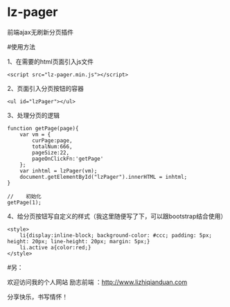 # lz-pager
前端ajax无刷新分页插件

#使用方法

1、在需要的html页面引入js文件

    <script src="lz-pager.min.js"></script>

2、页面引入分页按钮的容器

    <ul id="lzPager"></ul>

3、处理分页的逻辑

    function getPage(page){
        var vm = {
            curPage:page,
            totalNum:666,
            pageSize:22,
            pageOnClickFn:'getPage'
        };
        var inhtml = lzPager(vm);
        document.getElementById("lzPager").innerHTML = inhtml;
    }

    //    初始化
    getPage(1);


4、给分页按钮写自定义的样式（我这里随便写了下，可以跟bootstrap结合使用）

    <style>
        li{display:inline-block; background-color: #ccc; padding: 5px; height: 20px; line-height: 20px; margin: 5px;}
        li.active a{color:red;}
    </style>

#另：

欢迎访问我的个人网站 励志前端 ：http://www.lizhiqianduan.com

分享快乐，书写情怀！
